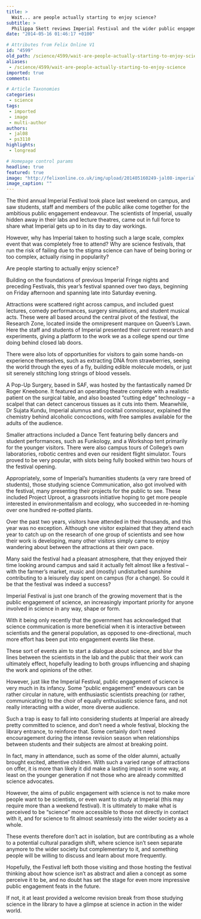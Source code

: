 ```yaml
---
title: >
  Wait... are people actually starting to enjoy science?
subtitle: >
  Philippa Skett reviews Imperial Festival and the wider public engagement movement
date: "2014-05-16 01:46:17 +0100"

# Attributes from Felix Online V1
id: "4599"
old_path: /science/4599/wait-are-people-actually-starting-to-enjoy-science
aliases:
 - /science/4599/wait-are-people-actually-starting-to-enjoy-science
imported: true
comments:

# Article Taxonomies
categories:
 - science
tags:
 - imported
 - image
 - multi-author
authors:
 - jal08
 - ps3110
highlights:
 - longread

# Homepage control params
headline: true
featured: true
image: "http://felixonline.co.uk/img/upload/201405160249-jal08-imperialfestival_web.jpg"
image_caption: ""
---
```


The third annual Imperial Festival took place last weekend on campus, and saw students, staff and members of the public alike come together for the ambitious public engagement endeavour. The scientists of Imperial, usually hidden away in their labs and lecture theatres, came out in full force to share what Imperial gets up to in its day to day workings.

However, why has Imperial taken to hosting such a large scale, complex event that was completely free to attend? Why are science festivals, that run the risk of failing due to the stigma science can have of being boring or too complex, actually rising in popularity?

Are people starting to actually enjoy science?

Building on the foundations of previous Imperial Fringe nights and preceding Festivals, this year’s festival spanned over two days, beginning on Friday afternoon and spanning late into Saturday evening.

Attractions were scattered right across campus, and included guest lectures, comedy performances, surgery simulations, and student musical acts. These were all based around the central pivot of the festival, the Research Zone, located inside the omnipresent marquee on Queen’s Lawn. Here the staff and students of Imperial presented their current research and experiments, giving a platform to the work we as a college spend our time doing behind closed lab doors.

There were also lots of opportunities for visitors to gain some hands-on experience themselves, such as extracting DNA from strawberries, seeing the world through the eyes of a fly, building edible molecule models, or just sit serenely stitching long strings of blood vessels.

A Pop-Up Surgery, based in SAF, was hosted by the fantastically named Dr Roger Kneebone. It featured an operating theatre complete with a realistic patient on the surgical table, and also boasted “cutting edge” technology – a scalpel that can detect cancerous tissues as it cuts into them. Meanwhile, Dr Sujata Kundu, Imperial alumnus and cocktail connoisseur, explained the chemistry behind alcoholic concoctions, with free samples available for the adults of the audience.

Smaller attractions included a Dance Tent featuring belly dancers and student performances, such as Funkology, and a Workshop tent primarily for the younger visitors. There were also campus tours of College’s own laboratories, robotic centres and even our resident flight simulator. Tours proved to be very popular, with slots being fully booked within two hours of the festival opening.

Appropriately, some of Imperial’s humanities students (a very rare breed of students), those studying science Communication, also got involved with the festival, many presenting their projects for the public to see. These included Project Uproot, a grassroots initiative hoping to get more people interested in environmentalism and ecology, who succeeded in re-homing over one hundred re-potted plants.

Over the past two years, visitors have attended in their thousands, and this year was no exception. Although one visitor explained that they attend each year to catch up on the research of one group of scientists and see how their work is developing, many other visitors simply came to enjoy wandering about between the attractions at their own pace.

Many said the festival had a pleasant atmosphere, that they enjoyed their time looking around campus and said it actually felt almost like a festival – with the farmer’s market, music and (mostly) undisturbed sunshine contributing to a leisurely day spent on campus (for a change). So could it be that the festival was indeed a success?

Imperial Festival is just one branch of the growing movement that is the public engagement of science, an increasingly important priority for anyone involved in science in any way, shape or form.

With it being only recently that the government has acknowledged that science communication is more beneficial when it is interactive between scientists and the general population, as opposed to one-directional, much more effort has been put into engagement events like these.

These sort of events aim to start a dialogue about science, and blur the lines between the scientists in the lab and the public that their work can ultimately effect, hopefully leading to both groups influencing and shaping the work and opinions of the other.

However, just like the Imperial Festival, public engagement of science is very much in its infancy. Some “public engagement” endeavours can be rather circular in nature, with enthusiastic scientists preaching (or rather, communicating) to the choir of equally enthusiastic science fans, and not really interacting with a wider, more diverse audience.

Such a trap is easy to fall into considering students at Imperial are already pretty committed to science, and don’t need a whole festival, blocking the library entrance, to reinforce that. Some certainly don’t need encouragement during the intense revision season when relationships between students and their subjects are almost at breaking point.

In fact, many in attendance, such as some of the older alumni, actually brought excited, attentive children. With such a varied range of attractions on offer, it is more than likely it did make a lasting impact in some way, at least on the younger generation if not those who are already committed science advocates.

However, the aims of public engagement with science is not to make more people want to be scientists, or even want to study at Imperial (this may require more than a weekend festival). It is ultimately to make what is perceived to be “science” more accessible to those not directly in contact with it, and for science to fit almost seamlessly into the wider society as a whole.

These events therefore don’t act in isolation, but are contributing as a whole to a potential cultural paradigm shift, where science isn’t seen separate anymore to the wider society but complementary to it, and something people will be willing to discuss and learn about more frequently.

Hopefully, the Festival left both those visiting and those hosting the festival thinking about how science isn’t as abstract and alien a concept as some perceive it to be, and no doubt has set the stage for even more impressive public engagement feats in the future.

If not, it at least provided a welcome revision break from those studying science in the library to have a glimpse at science in action in the wider world.
